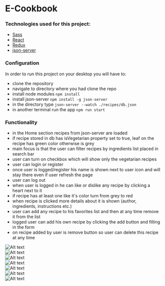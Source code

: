 # E-Cookbook

### Technologies used for this project:
* [Sass](https://sass-lang.com/)
* [React](https://reactjs.org/)
* [Redux](https://redux.js.org/)
* [json-server](https://github.com/typicode/json-server)

### Configuration

In order to run this project on your desktop you will have to:
* clone the repository
* navigate to directory where you had clone the repo
* install node modules ```npm install```
* install json-server ```npm install -g json-server```
* in the directory type ```json-server --watch ./recipes/db.json```
* in another terminal run the app ```npm run start```

### Functionality
* in the Home section recipes from json-server are loaded
* if recipe stored in db has isVegetarian property set to true, leaf on the recipe has green color otherwise is grey
* main focus is that the user can filter recipes by ingredients list placed in search bar
* user can turn on checkbox which will show only the vegetarian recipes
* user can login or register
* once user is logged/register his name is shown next to user icon and will stay there even if user refresh the page
* user can log out
* when user is logged in he can like or dislike any recipe by clicking a heart next to it
* if recipe has at least one like it's color turn from grey to red
* when recipe is clicked more details about it is shown (author, ingredients, instructions etc.)
* user can add any recipe to his favorites list and then at any time remove it from the list
* logged user can add his own recipe by clicking the add button and filling in the form
* on recipe added by user is remove button so user can delete this recipe at any time

![Alt text](./images/Home.png?raw=true "Home View")
<br/>
![Alt text](./images/Search.png?raw=true "Search View")
<br/>
![Alt text](./images/Vegetarian.png?raw=true "Vegetarian View")
<br/>
![Alt text](./images/Login.png?raw=true "Login View")
<br/>
![Alt text](./images/Add.png?raw=true "Add View")
<br/>
![Alt text](./images/Details.png?raw=true "Details View")
<br/>
![Alt text](./images/Favorites.png?raw=true "Favorites View")


